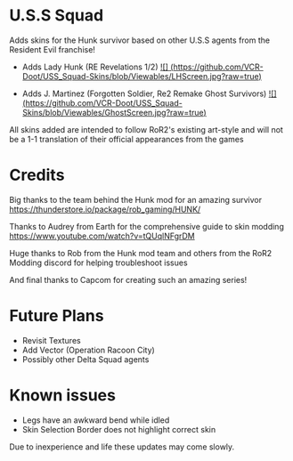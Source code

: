 # U.S.S Squad
Adds skins for the Hunk survivor based on other U.S.S agents from the Resident Evil franchise! 
* Adds Lady Hunk (RE Revelations 1/2)
[![] (https://github.com/VCR-Doot/USS_Squad-Skins/blob/Viewables/LHScreen.jpg?raw=true)]()

* Adds J. Martinez (Forgotten Soldier, Re2 Remake Ghost Survivors)
[![] (https://github.com/VCR-Doot/USS_Squad-Skins/blob/Viewables/GhostScreen.jpg?raw=true)]()

All skins added are intended to follow RoR2's existing art-style and will not be a 1-1 translation of their official appearances from the games 

# Credits
Big thanks to the team behind the Hunk mod for an amazing survivor https://thunderstore.io/package/rob_gaming/HUNK/

Thanks to Audrey from Earth for the comprehensive guide to skin modding https://www.youtube.com/watch?v=tQUqlNFgrDM

Huge thanks to Rob from the Hunk mod team and others from the RoR2 Modding discord for helping troubleshoot issues

And final thanks to Capcom for creating such an amazing series!

# Future Plans
* Revisit Textures 
* Add Vector (Operation Racoon City)
* Possibly other Delta Squad agents

# Known issues
* Legs have an awkward bend while idled
* Skin Selection Border does not highlight correct skin

Due to inexperience and life these updates may come slowly.
